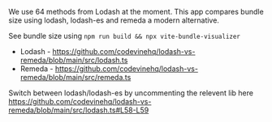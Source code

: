 We use 64 methods from Lodash at the moment. This app compares bundle size using lodash, lodash-es and remeda a modern alternative.

See bundle size using `npm run build && npx vite-bundle-visualizer`

- Lodash - https://github.com/codevinehq/lodash-vs-remeda/blob/main/src/lodash.ts
- Remeda - https://github.com/codevinehq/lodash-vs-remeda/blob/main/src/remeda.ts

Switch between lodash/lodash-es by uncommenting the relevent lib here https://github.com/codevinehq/lodash-vs-remeda/blob/main/src/lodash.ts#L58-L59
